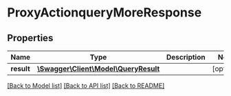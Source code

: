 # ProxyActionqueryMoreResponse

## Properties
Name | Type | Description | Notes
------------ | ------------- | ------------- | -------------
**result** | [**\Swagger\Client\Model\QueryResult**](QueryResult.md) |  | [optional] 

[[Back to Model list]](../README.md#documentation-for-models) [[Back to API list]](../README.md#documentation-for-api-endpoints) [[Back to README]](../README.md)


